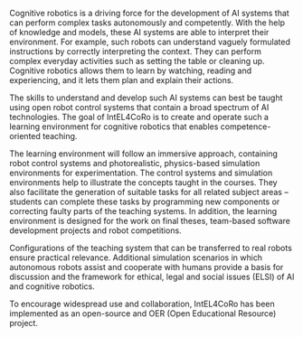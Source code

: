 
Cognitive robotics is a driving force for the development of AI systems that can perform complex tasks autonomously and competently. With the help of knowledge and models, these AI systems are able to interpret their environment. For example, such robots can understand vaguely formulated instructions by correctly interpreting the context. They can perform complex everyday activities such as setting the table or cleaning up. Cognitive robotics allows them to learn by watching, reading and experiencing, and it lets them plan and explain their actions.

The skills to understand and develop such AI systems can best be taught using open robot control systems that contain a broad spectrum of AI technologies. The goal of IntEL4CoRo is to create and operate such a learning environment for cognitive robotics that enables competence-oriented teaching.

The learning environment will follow an immersive approach, containing robot control systems and photorealistic, physics-based simulation environments for experimentation. The control systems and simulation environments help to illustrate the concepts taught in the courses. They also facilitate the generation of suitable tasks for all related subject areas – students can complete these tasks by programming new components or correcting faulty parts of the teaching systems. In addition, the learning environment is designed for the work on final theses, team-based software development projects and robot competitions.

Configurations of the teaching system that can be transferred to real robots ensure practical relevance. Additional simulation scenarios in which autonomous robots assist and cooperate with humans provide a basis for discussion and the framework for ethical, legal and social issues (ELSI) of AI and cognitive robotics.

To encourage widespread use and collaboration, IntEL4CoRo has been implemented as an open-source and OER (Open Educational Resource) project.
